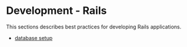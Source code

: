 # Development - Rails

This sections describes best practices for developing Rails applications.

* [database setup](/development/rails/database_setup)
